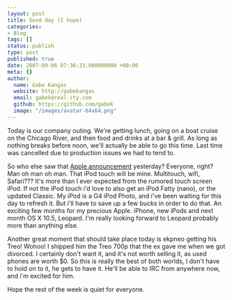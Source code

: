 ```yaml
---
layout: post
title: Good day (I hope)
categories:
- Blog
tags: []
status: publish
type: post
published: true
date: 2007-09-06 07:36:33.000000000 +00:00
meta: {}
author:
  name: Gabe Kangas
  website: http://gabekangas
  email: gabek@real-ity.com
  github: https://github.com/gabek
  image: "/images/avatar-64x64.png"
---
```

Today is our company outing. We\'re getting lunch, going on a boat cruise on the Chicago River, and then food and drinks at a bar & grill.  As long as nothing breaks before noon, we\'ll actually be able to go this time. Last time was cancelled due to production issues we had to tend to.

So who else saw that [Apple announcement](http://events.apple.com.edgesuite.net/s83522y/event/index.html?internal=g4h5jl83a) yesterday? Everyone, right? Man oh man oh man. That iPod touch will be mine. Multitouch, wifi, Safari??? It\'s more than I ever expected from the rumored touch screen iPod. If not the iPod touch i\'d love to also get an iPod Fatty (nano), or the updated Classic. My iPod is a G4 iPod Photo, and i\'ve been waiting for this day to refresh it. But i\'ll have to save up a few bucks in order to do that. An exciting few months for my precious Apple. iPhone, new iPods and next month OS X 10.5, Leopard.  I\'m really looking forward to Leopard probably more than anything else.

Another great moment that should take place today is ekpneo getting his Treo! Wohoo! I shipped him the Treo 700p that the ex gave me when we got divorced. I certainly don\'t want it, and it\'s not worth selling it, as used phones are worth \$0. So this is really the best of both worlds, I don\'t have to hold on to it, he gets to have it. He\'ll be able to IRC from anywhere now, and i\'m excited for him.

Hope the rest of the week is quiet for everyone.
